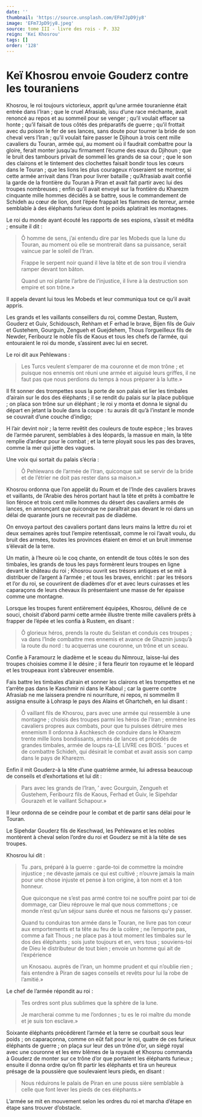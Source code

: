 ```yaml
---
date: ''
thumbnail: 'https://source.unsplash.com/EFm7JpD9jy8'
image: 'EFm7JpD9jy8.jpeg'
source: tome III - livre des rois - P. 332
reign: 'Keï Khosrou'
tags: []
order: '128'
---
```


# Keï Khosrou envoie Gouderz contre les touraniens

Khosrou, le roi toujours victorieux, apprit qu’une armée touranienne était entrée dans l’Iran ; que le cruel Afrasiab, issu d’une race méchante, avait renoncé au repos et au sommeil pour se venger ; qu’il voulait effacer sa honte ; qu’il faisait de tous côtés des préparatifs de guerre ; qu’il frottait avec du poison le fer de ses lances, sans doute pour tourner la bride de son cheval vers l’Iran ; qu’il voulait faire passer le Djihoun à trois cent mille cavaliers du Touran, armée qui, au moment où il faudrait combattre pour la gloire, ferait monter jusqu’au firmament l’écume des eaux du Djihoun ; que le bruit des tambours privait de sommeil les grands de sa cour ; que le son des clairons et le tintement des clochettes faisait bondir tous les cœurs dans le Touran ; que les lions les plus courageux n’oseraient se montrer, si cette armée arrivait dans l’Iran pour livrer bataille ; qu’Afrasiab avait confié la garde de la frontière du Touran à Piran et avait fait partir avec lui des troupes nombreuses ; enfin qu’il avait envoyé sur la frontière du Kharezm cinquante mille hommes décidés à se battre, sous le commandement de Schideh au cœur de lion, dont l’épée frappait les flammes de terreur, armée semblable à des éléphants furieux dont le poids aplatirait les montagnes.

Le roi du monde ayant écouté les rapports de ses espions, s’assit et médita ; ensuite il dit :

> Ô homme de sens, j’ai entendu dire par les Mobeds que la lune du Touran, au moment où elle se montrerait dans sa puissance, serait vaincue par le soleil de l’Iran.
>
> Frappe le serpent noir quand il lève la tête et de son trou il viendra ramper devant ton bâton.
>
> Quand un roi plante l’arbre de l’injustice, il livre à la destruction son empire et son trône.»

Il appela devant lui tous les Mobeds et leur communiqua tout ce qu’il avait appris.

Les grands et les vaillants conseillers du roi, comme Destan, Rustem, Gouderz et Guiv, Schidousch, Rehham et F erhad le brave, Bijen fils de Guiv et Gustehem, Gourguin, Zengueh et Guejdehem, Thous l’orgueilleux fils de Newder, Feribourz le noble fils de Kaous et tous les chefs de l’armée, qui entouraient le roi du monde, s’assirent avec lui en secret.

Le roi dit aux Pehlewans :

> Les Turcs veulent s’emparer de ma couronne et de mon trône ; et puisque nos ennemis ont réuni une armée et aiguisé leurs griffes, il ne faut pas que nous perdions du temps à nous préparer à la lutte.»

Il fit sonner des trompettes sous la porte de son palais et lier les timbales d’airain sur le dos des éléphants ; il se rendit du palais sur la place publique ; on placa son trône sur un éléphant ; le roi y monta et donna le signal du départ en jetant la boule dans la coupe : tu aurais dit qu’à l’instant le monde se couvrait d’une couche d’indigo;

H l’air devint noir ; la terre revêtit des couleurs de toute espèce ; les braves de l’armée parurent, semblables à des léopards, la massue en main, la tête remplie d’ardeur pour le combat ; et la terre ployait sous les pas des braves, comme la mer qui jette des vagues.

Une voix qui sortait du palais s’écria :

> Ô Pehlewans de l’armée de l’Iran, quiconque sait se servir de la bride et de l’étrier ne doit pas rester dans sa maison.»

Khosrou ordonna que l’on appelât du Roum et de l’Inde des cavaliers braves et vaillants, de l’Arabie des héros portant haut la tête et prêts à combattre le lion féroce et trois cent mille hommes du désert des cavaliers armés de lances, en annonçant que quiconque ne paraîtrait pas devant le roi dans un délai de quarante jours ne recevrait pas de diadème.

On envoya partout des cavaliers portant dans leurs mains la lettre du roi et deux semaines après tout l’empire retentissait, comme le roi l’avait voulu, du bruit des armées, toutes les provinces étaient en émoi et un bruit immense s’élevait de la terre.

Un matin, à l’heure où le coq chante, on entendit de tous côtés le son des timbales, les grands de tous les pays formèrent leurs troupes en ligne devant le château du roi ; Khosrou ouvrit ses trésors antiques et se mit à distribuer de l’argent à l’armée ; et tous les braves, enrichit : par les trésors et l’or du roi, se couvrirent de diadèmes d’or et avec leurs cuirasses et les caparaçons de leurs chevaux ils présentaient une masse de fer épaisse comme une montagne.

Lorsque les troupes furent entièrement équipées, Khosrou, délivré de ce souci, choisit d’abord parmi cette armée illustre trente mille cavaliers prêts à frapper de l’épée et les confia à Rustem, en disant :

> Ô glorieux héros, prends la route du Seistan et conduis ces troupes ; va dans l’Inde combattre mes ennemis et avance de Ghaznin jusqu’à la route du nord : tu acquerras une couronne, un trône et un sceau.

Confie à Faramourz le diadème et le sceau du Nimrouz, laisse-lui des troupes choisies comme il le désire ; il fera fleurir ton royaume et le léopard et les troupeaux iront s’abreuver ensemble.

Fais battre les timbales d’airain et sonner les clairons et les trompettes et ne t’arrête pas dans le Kaschmir ni dans le Kaboul ; car la guerre contre Afrasiab ne me laissera prendre ni nourriture, ni repos, ni sommeilm Il assigna ensuite à Lohrasp le pays des Alains et Ghartcheh, en lui disant :

> Ô vaillant fils de Khosrou, pars avec une armée qui ressemble à une montagne ; choisis des troupes parmi les héros de l’Iran ; emmène les cavaliers propres aux combats, pour que tu puisses détruire mes ennemism Il ordonna à Aschkesch de conduire dans le Kharezm trente mille lions bondissants, armés de lances et précédés de grandes timbales, armée de loups ra-LE LIVRE ces BOIS. ’
puces et de combattre Schideh, qui désirait le combat et avait assis son camp dans le pays de Kharezm.

Enfin il mit Gouderz-à la tête d’une quatrième armée, lui adressa beaucoup de conseils et d’exhortations et lui dit :

> Pars avec les grands de l’Iran,
> ’ avec Gourguin, Zengueh et Gustehem, Feribourz fils de Kaous, Ferhad et Guiv, le Sipehdar Gourazeh et le vaillant Schapour.»

Il leur ordonna de se ceindre pour le combat et de partir sans délai pour le Touran.

Le Sipehdar Gouderz fils de Keschwad, les Pehlewans et les nobles montèrent à cheval selon l’ordre du roi et Gouderz se mit à la tête de ses troupes.

Khosrou lui dit :

> Tu .pars, préparé à la guerre : garde-toi de commettre la moindre injustice ; ne dévaste jamais ce qui est cultivé ; n’ouvre jamais la main pour une chose injuste et pense à ton origine, à ton nom et à ton honneur.
>
> Que quiconque ne s’est pas armé contre toi ne souffre point par toi de dommage, car Dieu réprouve le mal que nous commettons ; ce monde n’est qu’un séjour sans durée et nous ne faisons qu’y passer.
>
> Quand tu conduiras ton armée dans le Touran, ne livre pas ton cœur aux emportements et ta tête au feu de la colère ; ne l’emporte pas, comme a fait Thous ; ne place pas à tout moment les timbales sur le dos des éléphants ; sois juste toujours et en, vers tous ; souviens-toi de Dieu le distributeur de tout bien ; envoie un homme qui ait de l’expérience
>
> un Knosaou. auprès de l’iran, un homme prudent et qui n’oublie rien ; fais entendre à Piran de sages conseils et revêts pour lui la robe de l’amitié.»

Le chef de l’armée répondit au roi :

> Tes ordres sont plus sublimes que la sphère de la lune.
>
> Je marcherai comme tu me l’ordonnes ; tu es le roi maître du monde et je suis ton esclave.»

Soixante éléphants précédèrent l’armée et la terre se courbait sous leur poids ; on caparaçonna, comme on eût fait pour le roi, quatre de ces furieux éléphants de guerre ; on plaça sur leur des un trône d’or, un siégé royal avec une couronne et les emv blêmes de la royauté et Khosrou commanda à Gouderz de monter sur ce trône d’or que portaient les éléphants furieux ; ensuite il donna ordre qu’on fît partir les éléphants et tira un heureux présage de la poussière que soulevaient leurs pieds, en disant :

> Nous réduirons le palais de Piran en une pouss sière semblable à celle que font lever les pieds de ces éléphants.»

L’armée se mit en mouvement selon les ordres du roi et marcha d’étape en étape sans trouver d’obstacle.
